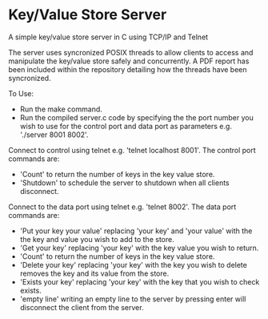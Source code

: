 # Key/Value Store Server
A simple key/value store server in C using TCP/IP and Telnet

The server uses syncronized POSIX threads to allow clients to access and manipulate the key/value store safely and concurrently.
A PDF report has been included within the repository detailing how the threads have been syncronized.

To Use:
- Run the make command.
- Run the compiled server.c code by specifying the the port number you wish to use for the control port and data port as parameters e.g. './server 8001 8002'.

Connect to control using telnet e.g. 'telnet localhost 8001'.
The control port commands are: 
- 'Count' to return the number of keys in the key value store.
- 'Shutdown' to schedule the server to shutdown when all clients disconnect.

Connect to the data port using telnet e.g. 'telnet 8002'.
The data port commands are:
- 'Put your key your value' replacing 'your key' and 'your value' with the the key and value you wish to add to the store.
- 'Get your key' replacing 'your key' with the key value you wish to return.
- 'Count' to return the number of keys in the key value store.
- 'Delete your key' replacing 'your key' with the key you wish to delete removes the key and its value from the store.
- 'Exists your key' replacing 'your key' with the key that you wish to check exists.
- 'empty line' writing an empty line to the server by pressing enter will disconnect the client from the server.

